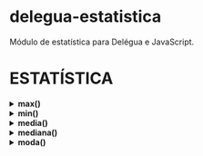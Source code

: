 # delegua-estatistica
Módulo de estatística para Delégua e JavaScript.

# ESTATÍSTICA

<details>
  <summary>
    <strong>max()</strong>
  </summary><br>

  Encontra o elemento máximo em um vetor.

</details>

<details>
  <summary>
    <strong>min()</strong>
  </summary><br>

  Encontra o elemento mínimo em um vetor.

</details>

<details>
  <summary>
    <strong>media()</strong>
  </summary><br>
  
  Calcula a média dos elementos da lista.

</details>

<details>
  <summary>
    <strong>mediana()</strong>
  </summary><br>
  
  Calcula a mediana de um vetor ou matriz.

</details>

<details>
  <summary>
    <strong>moda()</strong>
  </summary><br>
  
  Calcula a moda de um vetor. A moda é o valor, ou valores, que mais são presentes em um conjunto.

</details>
